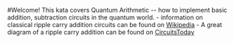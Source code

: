 #Welcome!
This kata covers Quantum Arithmetic  -- how to implement basic addition, subtraction circuits in the quantum world.
    - information on classical ripple carry addition circuits can be found on [Wikipedia](https://en.wikipedia.org/wiki/Adder_(electronics))
    - A great diagram of a ripple carry addition can be found on [CircuitsToday](http://www.circuitstoday.com/wp-content/uploads/2012/03/ripple-carry-adder.png)